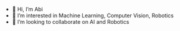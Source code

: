 - 👋 Hi, I’m Abi
- 👀 I’m interested in Machine Learning, Computer Vision, Robotics
- 💞️ I’m looking to collaborate on AI and Robotics

<!---
aphil22/aphil22 is a ✨ special ✨ repository because its `README.md` (this file) appears on your GitHub profile.
You can click the Preview link to take a look at your changes.
--->
